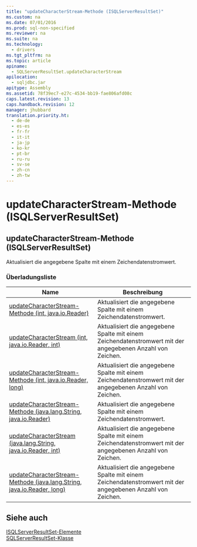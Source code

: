 ```yaml
---
title: "updateCharacterStream-Methode (ISQLServerResultSet)"
ms.custom: na
ms.date: 07/01/2016
ms.prod: sql-non-specified
ms.reviewer: na
ms.suite: na
ms.technology: 
  - drivers
ms.tgt_pltfrm: na
ms.topic: article
apiname: 
  - SQLServerResultSet.updateCharacterStream
apilocation: 
  - sqljdbc.jar
apitype: Assembly
ms.assetid: 78f39ec7-e27c-4534-bb19-fae806afd08c
caps.latest.revision: 13
caps.handback.revision: 12
manager: jhubbard
translation.priority.ht: 
  - de-de
  - es-es
  - fr-fr
  - it-it
  - ja-jp
  - ko-kr
  - pt-br
  - ru-ru
  - sv-se
  - zh-cn
  - zh-tw
---
```

# updateCharacterStream-Methode (ISQLServerResultSet)
    
## updateCharacterStream\-Methode \(ISQLServerResultSet\)  
 Aktualisiert die angegebene Spalte mit einem Zeichendatenstromwert.  
  
### Überladungsliste  
  
|Name|Beschreibung|  
|----------|------------------|  
|[updateCharacterStream-Methode &#40;int, java.io.Reader&#41;](../content/updateCharacterStream-Method--int--java.io.Reader-.md)|Aktualisiert die angegebene Spalte mit einem Zeichendatenstromwert.|  
|[updateCharacterStream \(int, java.io.Reader, int\)](../content/updateCharacterStream-Method--int--java.io.Reader--int-.md)|Aktualisiert die angegebene Spalte mit einem Zeichendatenstromwert mit der angegebenen Anzahl von Zeichen.|  
|[updateCharacterStream-Methode &#40;int, java.io.Reader, long&#41;](../content/updateCharacterStream-Method--int--java.io.Reader--long-.md)|Aktualisiert die angegebene Spalte mit einem Zeichendatenstromwert mit der angegebenen Anzahl von Zeichen.|  
|[updateCharacterStream-Methode &#40;java.lang.String, java.io.Reader&#41;](../content/updateCharacterStream-Method--java.lang.String--java.io.Reader-.md)|Aktualisiert die angegebene Spalte mit einem Zeichendatenstromwert.|  
|[updateCharacterStream \(java.lang.String, java.io.Reader, int\)](../content/updateCharacterStream-Method--java.lang.String--java.io.Reader--int-.md)|Aktualisiert die angegebene Spalte mit einem Zeichendatenstromwert mit der angegebenen Anzahl von Zeichen.|  
|[updateCharacterStream-Methode &#40;java.lang.String, java.io.Reader, long&#41;](../content/updateCharacterStream-Method--java.lang.String--java.io.Reader--long-.md)|Aktualisiert die angegebene Spalte mit einem Zeichendatenstromwert mit der angegebenen Anzahl von Zeichen.|  
  
## Siehe auch  
 [ISQLServerResultSet-Elemente](../content/SQLServerResultSet-Members.md)   
 [SQLServerResultSet-Klasse](../content/SQLServerResultSet-Class.md)  
  
  